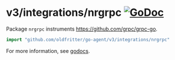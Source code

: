 # v3/integrations/nrgrpc [![GoDoc](https://godoc.org/github.com/oldfritter/go-agent/v3/integrations/nrgrpc?status.svg)](https://godoc.org/github.com/oldfritter/go-agent/v3/integrations/nrgrpc)

Package `nrgrpc` instruments https://github.com/grpc/grpc-go.

```go
import "github.com/oldfritter/go-agent/v3/integrations/nrgrpc"
```

For more information, see
[godocs](https://godoc.org/github.com/oldfritter/go-agent/v3/integrations/nrgrpc).
